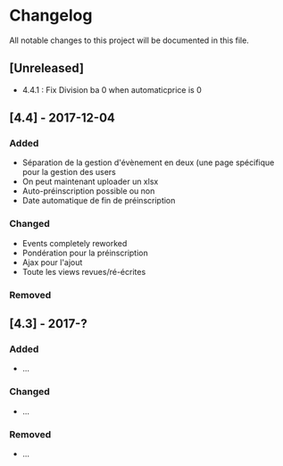 # Changelog
All notable changes to this project will be documented in this file.

## [Unreleased]

- 4.4.1 : Fix Division ba 0 when automaticprice is 0

## [4.4] - 2017-12-04
### Added
- Séparation de la gestion d'évènement en deux (une page spécifique pour la gestion des users
- On peut maintenant uploader un xlsx
- Auto-préinscription possible ou non
- Date automatique de fin de préinscription

### Changed
- Events completely reworked
- Pondération pour la préinscription
- Ajax pour l'ajout
- Toute les views revues/ré-écrites

### Removed

## [4.3] - 2017-?
### Added
- ...

### Changed
- ...

### Removed
- ...
